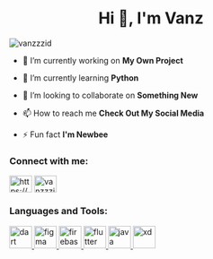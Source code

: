 <h1 align="center">Hi 👋, I'm Vanz</h1>
<p align="left"> <img src="https://komarev.com/ghpvc/?username=vanzzzid&label=Profile%20views&color=0e75b6&style=flat" alt="vanzzzid" /> </p>

- 🔭 I’m currently working on **My Own Project**

- 🌱 I’m currently learning **Python**

- 👯 I’m looking to collaborate on **Something New**

- 📫 How to reach me **Check Out My Social Media**

- ⚡ Fun fact **I'm Newbee**

<h3 align="left">Connect with me:</h3>
<p align="left">
<a href="https://linkedin.com/in/https://www.linkedin.com/in/evanz-syah-249664b6/" target="blank"><img align="center" src="https://cdn.jsdelivr.net/npm/simple-icons@3.0.1/icons/linkedin.svg" alt="https://www.linkedin.com/in/evanz-syah-249664b6/" height="30" width="40" /></a>
<a href="https://dribbble.com/vanzzzid" target="blank"><img align="center" src="https://cdn.jsdelivr.net/npm/simple-icons@3.0.1/icons/dribbble.svg" alt="vanzzzid" height="30" width="40" /></a>
</p>

<h3 align="left">Languages and Tools:</h3>
<p align="left"> <a href="https://dart.dev" target="_blank"> <img src="https://www.vectorlogo.zone/logos/dartlang/dartlang-icon.svg" alt="dart" width="40" height="40"/> </a> <a href="https://www.figma.com/" target="_blank"> <img src="https://www.vectorlogo.zone/logos/figma/figma-icon.svg" alt="figma" width="40" height="40"/> </a> <a href="https://firebase.google.com/" target="_blank"> <img src="https://www.vectorlogo.zone/logos/firebase/firebase-icon.svg" alt="firebase" width="40" height="40"/> </a> <a href="https://flutter.dev" target="_blank"> <img src="https://www.vectorlogo.zone/logos/flutterio/flutterio-icon.svg" alt="flutter" width="40" height="40"/> </a> <a href="https://www.java.com" target="_blank"> <img src="https://devicons.github.io/devicon/devicon.git/icons/java/java-original-wordmark.svg" alt="java" width="40" height="40"/> </a> <a href="https://www.adobe.com/products/xd.html" target="_blank"> <img src="https://cdn.worldvectorlogo.com/logos/adobe-xd.svg" alt="xd" width="40" height="40"/> </a> </p>
